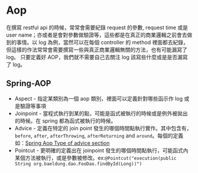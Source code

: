 # Aop
在撰寫 restful api 的時候，常常會需要紀錄 request 的參數, request time 或是 user name；亦或者是會對參數做驗證等，這些都是在真正的商業邏輯之前會去做到的事情。以 log 為例，當然可以在每個 controller 的 method 裡面都去紀錄，但這樣的作法常常會需要撰寫一些與真正商業邏輯無關的方法，也有可能漏寫了 log。
只要定義好 AOP，我們就不需要自己去關注 log 該寫些什麼或是是否漏寫了 log。

## Spring-AOP

* Aspect - 指定某類別為一個 aop 類別，裡面可以定義針對哪些函示作 log 或是驗證等事項
* Joinpoint - 當程式執行到某的點，可能是函式被執行的時候或是例外被拋出的時候。在 spring 都為函式被執行的時候。
* Advice - 定義在特定的 join point 發生的哪個時間點執行實作。其中包含有，`before`, `after`, `afterThrowing`, `afterReturning` and `around`。每個的定義如：[Spring Aop Type of advice section](https://docs.spring.io/spring/docs/4.3.15.RELEASE/spring-framework-reference/html/aop.html)
* Pointcut - 更明確的定義出在 joinpoint 發生的哪個時間點執行，可能函式內某個方法被執行，或是參數被修改。ex:`@Pointcut("execution(public String org.baeldung.dao.FooDao.findById(Long))")`